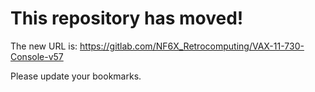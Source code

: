 # This repository has moved!

The new URL is: https://gitlab.com/NF6X_Retrocomputing/VAX-11-730-Console-v57

Please update your bookmarks.
